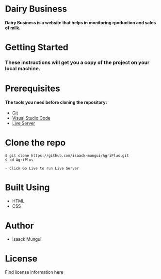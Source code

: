 # Dairy Business

#### Dairy Business is a website that helps in monitoring rpoduction and sales of milk.

# Getting Started

### These instructions will get you a copy of the project on your local machine.

# Prerequisites

#### The tools you need before cloning the repository:

- [Git](https://git-scm.com/)
- [Visual Studio Code](https://code.visualstudio.com/)
- [Live Server](https://marketplace.visualstudio.com/items?itemName=ritwickdey.LiveServer)

# Clone the repo

```
$ git clone https://github.com/isaack-mungui/AgriPlus.git
$ cd AgriPlus

- Click Go Live to run Live Server
```

# Built Using

- HTML
- CSS

# Author

- Isaack Mungui

# License

Find license information here